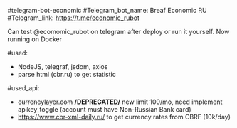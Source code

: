 #telegram-bot-economic
#Telegram_bot_name: Breaf Economic RU
#Telegram_link: https://t.me/economic_rubot

Can test @ecomomic_rubot on telegram after deploy or run it yourself. Now running on Docker

#used:
- NodeJS, telegraf, jsdom, axios
- parse html (cbr.ru) to get statistic

#used_api:
- ~~currencylayer.com~~  **/DEPRECATED/** new limit 100/mo, need implement apikey_toggle (account must have Non-Russian Bank 
  card)
- https://www.cbr-xml-daily.ru/ to get currency rates from CBRF (10k/day)

